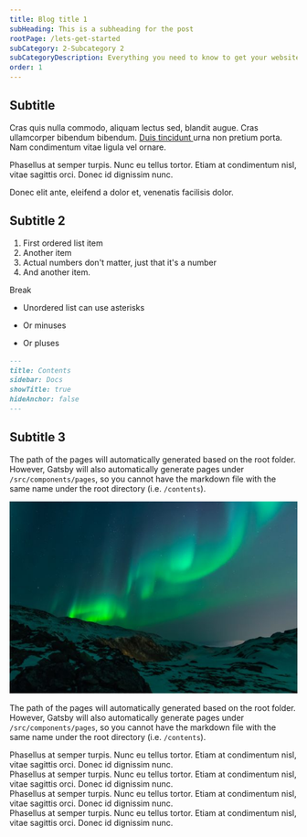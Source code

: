 ```yaml
---
title: Blog title 1
subHeading: This is a subheading for the post
rootPage: /lets-get-started
subCategory: 2-Subcategory 2
subCategoryDescription: Everything you need to know to get your website up and running.
order: 1
---
```


## Subtitle

Cras quis nulla commodo, aliquam lectus sed, blandit augue. Cras ullamcorper bibendum bibendum. [Duis tincidunt ](/cat2)urna non pretium porta. Nam condimentum vitae ligula vel ornare.

Phasellus at semper turpis. Nunc eu tellus tortor. Etiam at condimentum nisl, vitae sagittis orci. Donec id dignissim nunc.

Donec elit ante, eleifend a dolor et, venenatis facilisis dolor.

## Subtitle 2

1. First ordered list item
2. Another item
3. Actual numbers don't matter, just that it's a number
4. And another item.

Break

- Unordered list can use asterisks

* Or minuses

- Or pluses

```markdown
---
title: Contents
sidebar: Docs
showTitle: true
hideAnchor: false
---
```

## Subtitle 3

The path of the pages will automatically generated based on the root folder. However, Gatsby will also automatically generate pages under `/src/components/pages`, so you cannot have the markdown file with the same name under the root directory (i.e. `/contents`).

![alt text](./image.jpg)

The path of the pages will automatically generated based on the root folder. However, Gatsby will also automatically generate pages under `/src/components/pages`, so you cannot have the markdown file with the same name under the root directory (i.e. `/contents`).

<div class='box-info'>
  <div class='box-inner'>
      <div class='box-contents'>Phasellus at semper turpis. Nunc eu tellus tortor. Etiam at condimentum nisl, vitae sagittis orci. Donec id dignissim nunc.</div>
  </div>
</div>

<div class='box-sucsess'>
  <div class='box-inner'>
      <div class='box-contents'>Phasellus at semper turpis. Nunc eu tellus tortor. Etiam at condimentum nisl, vitae sagittis orci. Donec id dignissim nunc.</div>
  </div>
</div>

<div class='box-warning'>
  <div class='box-inner'>
      <div class='box-contents'>Phasellus at semper turpis. Nunc eu tellus tortor. Etiam at condimentum nisl, vitae sagittis orci. Donec id dignissim nunc.</div>
  </div>
</div>

<div class='box-important'>
  <div class='box-inner'>
      <div class='box-contents'>Phasellus at semper turpis. Nunc eu tellus tortor. Etiam at condimentum nisl, vitae sagittis orci. Donec id dignissim nunc.</div>
  </div>
</div>
